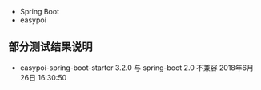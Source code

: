 

- Spring Boot
- easypoi

部分测试结果说明
---
- easypoi-spring-boot-starter 3.2.0 与 spring-boot 2.0 不兼容  2018年6月26日 16:30:50